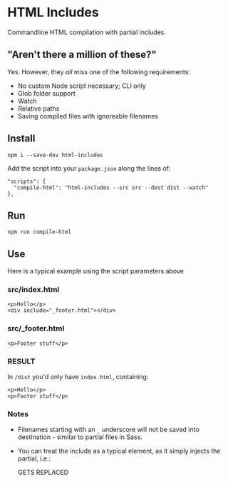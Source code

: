 # HTML Includes
Commandline HTML compilation with partial includes.

## "Aren't there a million of these?"
Yes. However, they _all_ miss one of the following requirements:

- No custom Node script necessary; CLI only
- Glob folder support
- Watch
- Relative paths
- Saving compiled files with ignoreable filenames

## Install

    npm i --save-dev html-includes

Add the script into your `package.json` along the lines of:

    "scripts": {
      "compile-html": "html-includes --src src --dest dist --watch"
    },

## Run

    npm run compile-html

## Use

Here is a typical example using the script parameters above

### src/index.html

    <p>Hello</p>
    <div include="_footer.html"></div>


### src/_footer.html

    <p>Footer stuff</p>

### RESULT
In `/dist` you'd only have `index.html`, containing:

    <p>Hello</p>
    <p>Footer stuff</p>

### Notes

- Filenames starting with an `_` underscore will not be saved into destination - similar to partial files in Sass.
- You can treat the include as a typical element, as it simply injects the partial, i.e.:


    <span include="_header.html" class="stays-put">GETS REPLACED</span>
